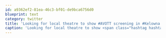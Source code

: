 ```yaml
---
id: a9362ef2-81ea-46c3-bf01-de9bca6756d0
blueprint: text
category: twitter
title: 'Looking for local theatre to show #AVOTT screening in #Kelowna.  Suggestion? $$ as low as possible since tix = $free.'
caption: 'Looking for local theatre to show <span class="hashtag hashtag_local">#<a href="http://tweettemp.darylchymko.ca/?tag=avott">AVOTT</a> screening in <span class="hashtag hashtag_local">#<a href="http://tweettemp.darylchymko.ca/?tag=kelowna">Kelowna</a>.  Suggestion? $$ as low as possible since tix = $free.'
---
```

